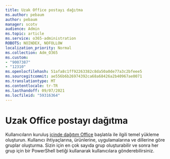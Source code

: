 ```yaml
---
title: Uzak Office postayı dağıtma
ms.author: pebaum
author: pebaum
manager: scotv
audience: Admin
ms.topic: article
ms.service: o365-administration
ROBOTS: NOINDEX, NOFOLLOW
localization_priority: Normal
ms.collection: Adm_O365
ms.custom:
- "9007387"
- "12310"
ms.openlocfilehash: 51afa8c1ff92263382c8da50a0de77a3c2bfeee5
ms.sourcegitcommit: ae556b6b26974392ca68a68426a2b40967ae0071
ms.translationtype: MT
ms.contentlocale: tr-TR
ms.lasthandoff: 09/07/2021
ms.locfileid: "59316364"
---
```

# <a name="deploy-office-to-remote-users"></a>Uzak Office postayı dağıtma

Kullanıcıların kuruluş [içinde dağıtım Office](https://admin.microsoft.com/Adminportal/Home#/officeremoteinstall) başlatıla ile ilgili temel yükleme oluşturun. Kullanıcı ihtiyaçlarına, ürünlerine, uygulamalarına ve dillerine göre gruplar oluşturma. Sizin için en çok sayıda grup oluşturabilir ve sonra her grup için bir PowerShell betiği kullanarak kullanıcılara gönderebilirsiniz.